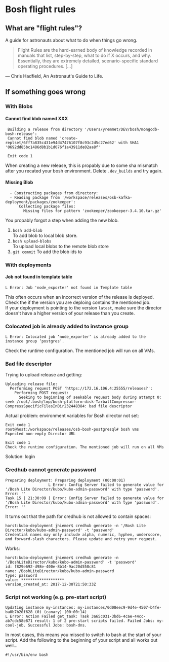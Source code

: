 # Bosh flight rules 
## What are "flight rules"?

A guide for astronauts  about what to do when things go wrong.

>Flight Rules are the hard-earned body of knowledge recorded in manuals that list, step-by-step, what to do if X occurs, and why. Essentially, they are extremely detailed, scenario-specific standard operating procedures. [...]

— Chris Hadfield, An Astronaut's Guide to Life.

## If something goes wrong

### With Blobs

#### Cannot find blob named XXX
	 Building a release from directory '/Users/yremmet/DEV/bosh/mongodb-bosh-release':
	 Cannot find blob named 'create-replset/6ff7a835c431e94d47476107f8c93c2d5c27ed62' with SHA1 '0692dd85bc1486d8b1b1d076f1a43911de02aa8f'

	 Exit code 1

When creating a new release, this is propably due to some sha mismatch after you recated your bosh environment.
Delete `.dev_builds` and try again.

#### Missing Blob
	  - Constructing packages from directory:
      - Reading package from '/workspace/releases/osb-kafka-deployment/packages/zookeeper':
          Collecting package files:
            Missing files for pattern 'zookeeper/zookeeper-3.4.10.tar.gz'
You propably forgot a step when adding the new blob. 

1. `bosh add-blob`   
To add blob to local blob store.
2. `bosh upload-blobs`   
To upload local blobs to the remote blob store
3. `git commit`
To add the blob ids to 

### With deployments

#### Job not found in template table
	L Error: Job 'node_exporter' not found in Template table
This often occurs when an incorrect version of the release is deployed. Check the if the version you are deploing contains the mentioned job.   
If your deployment is pointing to the version `latest`, make sure the director doesn't have a higher version of your release than you create.

### Colocated job is already added to instance group
	L Error: Colocated job ‘node_exporter’ is already added to the instance group ‘postgres’.
Check the runtime configuration. The mentioned job will run on all VMs.

### Bad file descriptor
Trying to upload release and getting: 

```shell
Uploading release file:
  Performing request POST 'https://172.16.106.4:25555/releases?':
    Performing POST request:
      Seeking to beginning of seekable request body during attempt 0: seek /root/.bosh/tmp/bosh-platform-disk-TarballCompressor-CompressSpecificFilesInDir232448384: bad file descriptor
```

Actual problem: environment variables for Bosh director not set:

```shell
Exit code 1
root@host:/workspace/releases/osb-bosh-postgresql# bosh vms
Expected non-empty Director URL

Exit code 1
Check the runtime configuration. The mentioned job will run on all VMs
```
Solution: login

### Credhub cannot generate password
```shell
Preparing deployment: Preparing deployment (00:00:01)
                   L Error: Config Server failed to generate value for '/Bosh Lite Director/kubo/kubo-admin-password' with type 'password'. Error: ''
Task 15 | 21:30:09 | Error: Config Server failed to generate value for '/Bosh Lite Director/kubo/kubo-admin-password' with type 'password'. Error: ''
````

It turns out that the path for credhub is not allowed to contain spaces:

````shell
horst:kubo-deployment jhiemer$ credhub generate -n '/Bosh Lite Director/kubo/kubo-admin-password' -t 'password'
Credential names may only include alpha, numeric, hyphen, underscore, and forward-slash characters. Please update and retry your request.
````
Works:

````shell
horst:kubo-deployment jhiemer$ credhub generate -n '/BoshLiteDirector/kubo/kubo-admin-password' -t 'password'
id: f829e692-d98e-400e-8b14-9ac20d558c81
name: /BoshLiteDirector/kubo/kubo-admin-password
type: password
value: *******************
version_created_at: 2017-12-30T21:50:33Z
````
### Script not working (e.g. pre-start script)
```shell
Updating instance my-instances: my-instances/0d08eec9-9d4e-4507-b4fe-ba0b7b20f628 (0) (canary) (00:00:14)
L Error: Action Failed get_task: Task 3a65c031-3bd6-4cae-44cc-ab7cdc58e871 result: 1 of 2 pre-start scripts failed. Failed Jobs: my-cool-job. Successful Jobs: bosh-dns.
````

In most cases, this means you missed to switch to bash at the start of your script. Add the following to the beginning of your script and all works out well...

```shell
#!/usr/bin/env bash
````
